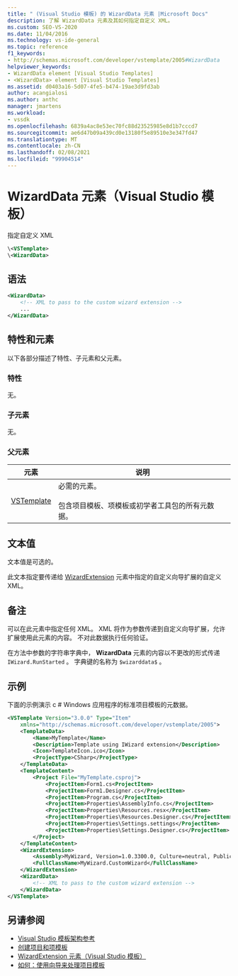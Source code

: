 ```yaml
---
title: " (Visual Studio 模板) 的 WizardData 元素 |Microsoft Docs"
description: 了解 WizardData 元素及其如何指定自定义 XML。
ms.custom: SEO-VS-2020
ms.date: 11/04/2016
ms.technology: vs-ide-general
ms.topic: reference
f1_keywords:
- http://schemas.microsoft.com/developer/vstemplate/2005#WizardData
helpviewer_keywords:
- WizardData element [Visual Studio Templates]
- <WizardData> element [Visual Studio Templates]
ms.assetid: d0403a16-5d07-4fe5-b474-19ae3d9fd3ab
author: acangialosi
ms.author: anthc
manager: jmartens
ms.workload:
- vssdk
ms.openlocfilehash: 6839a4ac8e53ec70fc88d23525985e8d1b7cccd7
ms.sourcegitcommit: ae6d47b09a439cd0e13180f5e89510e3e347fd47
ms.translationtype: MT
ms.contentlocale: zh-CN
ms.lasthandoff: 02/08/2021
ms.locfileid: "99904514"
---
```

# <a name="wizarddata-element-visual-studio-templates"></a>WizardData 元素（Visual Studio 模板）

指定自定义 XML

```xml
\<VSTemplate>
\<WizardData>
```

## <a name="syntax"></a>语法

```xml
<WizardData>
    <!-- XML to pass to the custom wizard extension -->
    ...
</WizardData>
```

## <a name="attributes-and-elements"></a>特性和元素

以下各部分描述了特性、子元素和父元素。

### <a name="attributes"></a>特性

无。

### <a name="child-elements"></a>子元素

无。

### <a name="parent-elements"></a>父元素

|元素|说明|
|-------------|-----------------|
|[VSTemplate](../extensibility/vstemplate-element-visual-studio-templates.md)|必需的元素。<br /><br /> 包含项目模板、项模板或初学者工具包的所有元数据。|

## <a name="text-value"></a>文本值

文本值是可选的。

此文本指定要传递给 [WizardExtension](../extensibility/wizardextension-element-visual-studio-templates.md) 元素中指定的自定义向导扩展的自定义 XML。

## <a name="remarks"></a>备注

可以在此元素中指定任何 XML。 XML 将作为参数传递到自定义向导扩展，允许扩展使用此元素的内容。 不对此数据执行任何验证。

在方法中参数的字符串字典中， **WizardData** 元素的内容以不更改的形式传递 `IWizard.RunStarted` 。 字典键的名称为 `$wizarddata$` 。

## <a name="example"></a>示例

下面的示例演示 c # Windows 应用程序的标准项目模板的元数据。

```xml
<VSTemplate Version="3.0.0" Type="Item"
    xmlns="http://schemas.microsoft.com/developer/vstemplate/2005">
    <TemplateData>
        <Name>MyTemplate</Name>
        <Description>Template using IWizard extension</Description>
        <Icon>TemplateIcon.ico</Icon>
        <ProjectType>CSharp</ProjectType>
    </TemplateData>
    <TemplateContent>
        <Project File="MyTemplate.csproj">
            <ProjectItem>Form1.cs<ProjectItem>
            <ProjectItem>Form1.Designer.cs</ProjectItem>
            <ProjectItem>Program.cs</ProjectItem>
            <ProjectItem>Properties\AssemblyInfo.cs</ProjectItem>
            <ProjectItem>Properties\Resources.resx</ProjectItem>
            <ProjectItem>Properties\Resources.Designer.cs</ProjectItem>
            <ProjectItem>Properties\Settings.settings</ProjectItem>
            <ProjectItem>Properties\Settings.Designer.cs</ProjectItem>
        </Project>
    </TemplateContent>
    <WizardExtension>
        <Assembly>MyWizard, Version=1.0.3300.0, Culture=neutral, PublicKeyToken=b03f5f7f11d50a3a, Custom=null</Assembly>
        <FullClassName>MyWizard.CustomWizard</FullClassName>
    </WizardExtension>
    <WizardData>
        <!-- XML to pass to the custom wizard extension -->
    </WizardData>
</VSTemplate>
```

## <a name="see-also"></a>另请参阅

- [Visual Studio 模板架构参考](../extensibility/visual-studio-template-schema-reference.md)
- [创建项目和项模板](../ide/creating-project-and-item-templates.md)
- [WizardExtension 元素（Visual Studio 模板）](../extensibility/wizardextension-element-visual-studio-templates.md)
- [如何：使用向导来处理项目模板](../extensibility/how-to-use-wizards-with-project-templates.md)
